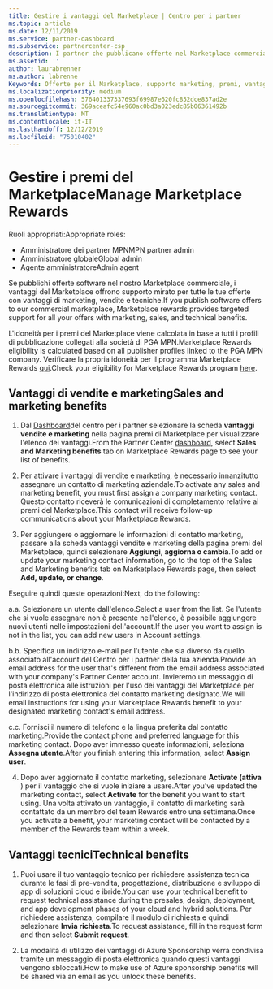 ```yaml
---
title: Gestire i vantaggi del Marketplace | Centro per i partner
ms.topic: article
ms.date: 12/11/2019
ms.service: partner-dashboard
ms.subservice: partnercenter-csp
description: I partner che pubblicano offerte nel Marketplace commerciale sono idonei per i vantaggi che offrono supporto marketing.
ms.assetid: ''
author: laurabrenner
ms.author: labrenne
Keywords: Offerte per il Marketplace, supporto marketing, premi, vantaggi per gli editori
ms.localizationpriority: medium
ms.openlocfilehash: 576401337337693f69987e620fc852dce837ad2e
ms.sourcegitcommit: 369aceafc54e960ac0bd3a023edc85b06361492b
ms.translationtype: MT
ms.contentlocale: it-IT
ms.lasthandoff: 12/12/2019
ms.locfileid: "75010402"
---
```

# <a name="manage-marketplace-rewards"></a><span data-ttu-id="b76bc-104">Gestire i premi del Marketplace</span><span class="sxs-lookup"><span data-stu-id="b76bc-104">Manage Marketplace Rewards</span></span>

<span data-ttu-id="b76bc-105">Ruoli appropriati:</span><span class="sxs-lookup"><span data-stu-id="b76bc-105">Appropriate roles:</span></span>

- <span data-ttu-id="b76bc-106">Amministratore dei partner MPN</span><span class="sxs-lookup"><span data-stu-id="b76bc-106">MPN partner admin</span></span>
- <span data-ttu-id="b76bc-107">Amministratore globale</span><span class="sxs-lookup"><span data-stu-id="b76bc-107">Global admin</span></span>
- <span data-ttu-id="b76bc-108">Agente amministratore</span><span class="sxs-lookup"><span data-stu-id="b76bc-108">Admin agent</span></span>

<span data-ttu-id="b76bc-109">Se pubblichi offerte software nel nostro Marketplace commerciale, i vantaggi del Marketplace offrono supporto mirato per tutte le tue offerte con vantaggi di marketing, vendite e tecniche.</span><span class="sxs-lookup"><span data-stu-id="b76bc-109">If you  publish software offers to our commercial marketplace, Marketplace rewards provides targeted support for all your offers with marketing, sales, and technical benefits.</span></span> 

<span data-ttu-id="b76bc-110">L'idoneità per i premi del Marketplace viene calcolata in base a tutti i profili di pubblicazione collegati alla società di PGA MPN.</span><span class="sxs-lookup"><span data-stu-id="b76bc-110">Marketplace Rewards eligibility is calculated based on all publisher profiles linked to the PGA MPN company.</span></span> <span data-ttu-id="b76bc-111">Verificare la propria idoneità per il programma Marketplace Rewards [qui](https://partner.microsoft.com/dashboard/mpn/program/commercialmarketplace).</span><span class="sxs-lookup"><span data-stu-id="b76bc-111">Check your eligibility for Marketplace Rewards program [here](https://partner.microsoft.com/dashboard/mpn/program/commercialmarketplace).</span></span> 


## <a name="sales-and-marketing-benefits"></a><span data-ttu-id="b76bc-112">Vantaggi di vendite e marketing</span><span class="sxs-lookup"><span data-stu-id="b76bc-112">Sales and marketing benefits</span></span>

1. <span data-ttu-id="b76bc-113">Dal [Dashboard](https://partner.microsoft.com/dashboard)del centro per i partner selezionare la scheda **vantaggi vendite e marketing** nella pagina premi di Marketplace per visualizzare l'elenco dei vantaggi.</span><span class="sxs-lookup"><span data-stu-id="b76bc-113">From the Partner Center [dashboard](https://partner.microsoft.com/dashboard), select **Sales and Marketing benefits** tab on Marketplace Rewards page to see your list of benefits.</span></span> 

2. <span data-ttu-id="b76bc-114">Per attivare i vantaggi di vendite e marketing, è necessario innanzitutto assegnare un contatto di marketing aziendale.</span><span class="sxs-lookup"><span data-stu-id="b76bc-114">To activate any sales and marketing benefit, you must first assign a company marketing contact.</span></span> <span data-ttu-id="b76bc-115">Questo contatto riceverà le comunicazioni di completamento relative ai premi del Marketplace.</span><span class="sxs-lookup"><span data-stu-id="b76bc-115">This contact will receive follow-up communications about your Marketplace Rewards.</span></span>

3. <span data-ttu-id="b76bc-116">Per aggiungere o aggiornare le informazioni di contatto marketing, passare alla scheda vantaggi vendite e marketing della pagina premi del Marketplace, quindi selezionare **Aggiungi, aggiorna o cambia**.</span><span class="sxs-lookup"><span data-stu-id="b76bc-116">To add or update your marketing contact information, go to the top of the Sales and Marketing benefits tab on Marketplace Rewards page, then select **Add, update, or change**.</span></span> 

<span data-ttu-id="b76bc-117">Eseguire quindi queste operazioni:</span><span class="sxs-lookup"><span data-stu-id="b76bc-117">Next, do the following:</span></span>

<span data-ttu-id="b76bc-118">a.</span><span class="sxs-lookup"><span data-stu-id="b76bc-118">a.</span></span> <span data-ttu-id="b76bc-119">Selezionare un utente dall'elenco.</span><span class="sxs-lookup"><span data-stu-id="b76bc-119">Select a user from the list.</span></span> <span data-ttu-id="b76bc-120">Se l'utente che si vuole assegnare non è presente nell'elenco, è possibile aggiungere nuovi utenti nelle impostazioni dell'account.</span><span class="sxs-lookup"><span data-stu-id="b76bc-120">If the user you want to assign is not in the list, you can add new users in Account settings.</span></span>

<span data-ttu-id="b76bc-121">b.</span><span class="sxs-lookup"><span data-stu-id="b76bc-121">b.</span></span> <span data-ttu-id="b76bc-122">Specifica un indirizzo e-mail per l'utente che sia diverso da quello associato all'account del Centro per i partner della tua azienda.</span><span class="sxs-lookup"><span data-stu-id="b76bc-122">Provide an email address for the user that's different from the email address associated with your company's Partner Center account.</span></span> <span data-ttu-id="b76bc-123">Invieremo un messaggio di posta elettronica alle istruzioni per l'uso dei vantaggi del Marketplace per l'indirizzo di posta elettronica del contatto marketing designato.</span><span class="sxs-lookup"><span data-stu-id="b76bc-123">We will email instructions for using your Marketplace Rewards benefit to your designated marketing contact's email address.</span></span>

<span data-ttu-id="b76bc-124">c.</span><span class="sxs-lookup"><span data-stu-id="b76bc-124">c.</span></span> <span data-ttu-id="b76bc-125">Fornisci il numero di telefono e la lingua preferita dal contatto marketing.</span><span class="sxs-lookup"><span data-stu-id="b76bc-125">Provide the contact phone and preferred language for this marketing contact.</span></span> <span data-ttu-id="b76bc-126">Dopo aver immesso queste informazioni, seleziona **Assegna utente**.</span><span class="sxs-lookup"><span data-stu-id="b76bc-126">After you finish entering this information, select **Assign user**.</span></span>

4. <span data-ttu-id="b76bc-127">Dopo aver aggiornato il contatto marketing, selezionare **Activate (attiva** ) per il vantaggio che si vuole iniziare a usare.</span><span class="sxs-lookup"><span data-stu-id="b76bc-127">After you’ve updated the marketing contact, select **Activate** for the benefit you want to start using.</span></span> <span data-ttu-id="b76bc-128">Una volta attivato un vantaggio, il contatto di marketing sarà contattato da un membro del team Rewards entro una settimana.</span><span class="sxs-lookup"><span data-stu-id="b76bc-128">Once you activate a benefit, your marketing contact will be contacted by a member of the Rewards team within a week.</span></span>

## <a name="technical-benefits"></a><span data-ttu-id="b76bc-129">Vantaggi tecnici</span><span class="sxs-lookup"><span data-stu-id="b76bc-129">Technical benefits</span></span>

1. <span data-ttu-id="b76bc-130">Puoi usare il tuo vantaggio tecnico per richiedere assistenza tecnica durante le fasi di pre-vendita, progettazione, distribuzione e sviluppo di app di soluzioni cloud e ibride.</span><span class="sxs-lookup"><span data-stu-id="b76bc-130">You can use your technical benefit to request technical assistance during the presales, design, deployment, and app development phases of your cloud and hybrid solutions.</span></span> <span data-ttu-id="b76bc-131">Per richiedere assistenza, compilare il modulo di richiesta e quindi selezionare **Invia richiesta**.</span><span class="sxs-lookup"><span data-stu-id="b76bc-131">To request assistance, fill in the request form and then select **Submit request**.</span></span>

2. <span data-ttu-id="b76bc-132">La modalità di utilizzo dei vantaggi di Azure Sponsorship verrà condivisa tramite un messaggio di posta elettronica quando questi vantaggi vengono sbloccati.</span><span class="sxs-lookup"><span data-stu-id="b76bc-132">How to make use of Azure sponsorship benefits will be shared via an email as you unlock these benefits.</span></span> 

